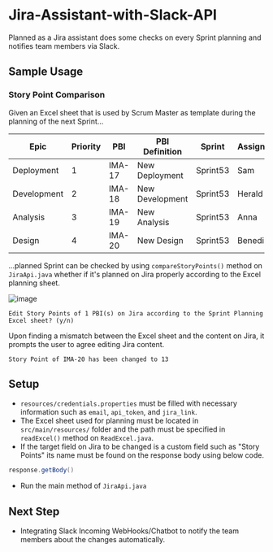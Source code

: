 # Jira-Assistant-with-Slack-API
Planned as a Jira assistant does some checks on every Sprint planning and notifies team members via Slack.

## Sample Usage

### Story Point Comparison

Given an Excel sheet that is used by Scrum Master as template during the planning of the next Sprint...

| Epic        | Priority | PBI    | PBI Definition  | Sprint   | Assignee | Note | Story Point |
|-------------|----------|--------|-----------------|----------|----------|------|-------------|
| Deployment  | 1        | IMA-17 | New Deployment  | Sprint53 | Sam      | -    | 3           |
| Development | 2        | IMA-18 | New Development | Sprint53 | Herald   | -    | 5           |
| Analysis    | 3        | IMA-19 | New Analysis    | Sprint53 | Anna     | -    | 8           |
| Design      | 4        | IMA-20 | New Design      | Sprint53 | Benedict | -    | 13          |

...planned Sprint can be checked by using ```compareStoryPoints()``` method on `JiraApi.java` whether if it's planned on Jira properly according to the Excel planning sheet.

![image](https://user-images.githubusercontent.com/36932448/92329102-ef976780-f06d-11ea-9518-a9d37e39591c.png)

```
Edit Story Points of 1 PBI(s) on Jira according to the Sprint Planning Excel sheet? (y/n)
```
Upon finding a mismatch between the Excel sheet and the content on Jira, it prompts the user to agree editing Jira content.
```
Story Point of IMA-20 has been changed to 13
```

## Setup

- `resources/credentials.properties` must be filled with necessary information such as `email`, `api_token`, and `jira_link`.
- The Excel sheet used for planning must be located in `src/main/resources/` folder and the path must be specified in `readExcel()` method on `ReadExcel.java`.
- If the target field on Jira to be changed is a custom field such as "Story Points" its name must be found on the response body using below code.
```java
response.getBody()
```
- Run the main method of `JiraApi.java`

## Next Step

- Integrating Slack Incoming WebHooks/Chatbot to notify the team members about the changes automatically.
